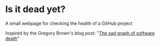 Is it dead yet?
===============

A small webpage for checking the health of a GitHub project

Inspired by the Gregory Brown's blog post: "[The sad graph of software death](http://tinyletter.com/programming-beyond-practices/letters/the-sad-graph-of-software-death)"
